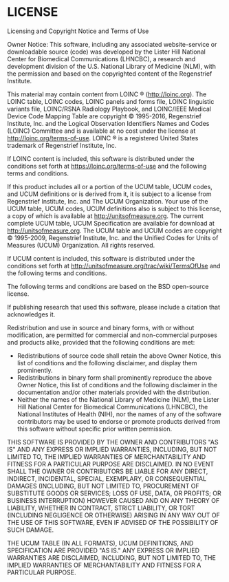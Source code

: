 # LICENSE

Licensing and Copyright Notice and Terms of Use

Owner Notice: This software, including any associated website-service or
downloadable source (code) was developed by the Lister Hill National Center
for Biomedical Communications (LHNCBC), a research and development division
of the U.S. National Library of Medicine (NLM), with the permission and based
on the copyrighted content of the Regenstrief Institute.

This material may contain content from LOINC &#174; (http://loinc.org). The
LOINC table, LOINC codes, LOINC panels and forms file, LOINC linguistic variants
file, LOINC/RSNA Radiology Playbook, and LOINC/IEEE Medical Device Code Mapping
Table are copyright &#169; 1995-2016, Regenstrief Institute, Inc. and the
Logical Observation Identifiers Names and Codes (LOINC) Committee and is
available at no cost under the license at http://loinc.org/terms-of-use.
LOINC &#174; is a registered United States trademark of Regenstrief Institute, Inc.

If LOINC content is included, this software is distributed under the conditions
set forth at https://loinc.org/terms-of-use and the following terms and conditions.

If this product includes all or a portion of the UCUM table, UCUM codes, and
UCUM definitions or is derived from it, it is subject to a license from
Regenstrief Institute, Inc. and The UCUM Organization. Your use of the UCUM table,
UCUM codes, UCUM definitions also is subject to this license, a copy of which is
available at http://unitsofmeasure.org. The current complete UCUM table, UCUM
Specification are available for download at http://unitsofmeasure.org. The UCUM
table and UCUM codes are copyright &#169; 1995-2009, Regenstrief Institute, Inc.
and the Unified Codes for Units of Measures (UCUM) Organization. All rights reserved.

If UCUM content is included, this software is distributed under the conditions
set forth at http://unitsofmeasure.org/trac/wiki/TermsOfUse and the following
terms and conditions.

The following terms and conditions are based on the BSD open-source license.

If publishing research that used this software, please include a citation that
acknowledges it.

Redistribution and use in source and binary forms, with or without modification,
are permitted for commercial and non-commercial purposes and products alike,
provided that the following conditions are met:

  * Redistributions of source code shall retain the above Owner Notice, this
  list of conditions and the following disclaimer, and display them prominently.
  * Redistributions in binary form shall prominently reproduce the above Owner
  Notice, this list of conditions and the following disclaimer in the
  documentation and/or other materials provided with the distribution.
  * Neither the names of the National Library of Medicine (NLM), the Lister
  Hill National Center for Biomedical Communications (LHNCBC), the National
  Institutes of Health (NIH), nor the names of any of the software contributors
  may be used to endorse or promote products derived from this software without
  specific prior written permission.

THIS SOFTWARE IS PROVIDED BY THE OWNER AND CONTRIBUTORS "AS IS" AND ANY EXPRESS
OR IMPLIED WARRANTIES, INCLUDING, BUT NOT LIMITED TO, THE IMPLIED WARRANTIES OF
MERCHANTABILITY AND FITNESS FOR A PARTICULAR PURPOSE ARE DISCLAIMED. IN NO EVENT
SHALL THE OWNER OR CONTRIBUTORS BE LIABLE FOR ANY DIRECT, INDIRECT, INCIDENTAL,
SPECIAL, EXEMPLARY, OR CONSEQUENTIAL DAMAGES (INCLUDING, BUT NOT LIMITED TO,
PROCUREMENT OF SUBSTITUTE GOODS OR SERVICES; LOSS OF USE, DATA, OR PROFITS; OR
BUSINESS INTERRUPTION) HOWEVER CAUSED AND ON ANY THEORY OF LIABILITY, WHETHER
IN CONTRACT, STRICT LIABILITY, OR TORT (INCLUDING NEGLIGENCE OR OTHERWISE)
ARISING IN ANY WAY OUT OF THE USE OF THIS SOFTWARE, EVEN IF ADVISED OF THE
POSSIBILITY OF SUCH DAMAGE.

THE UCUM TABLE (IN ALL FORMATS), UCUM DEFINITIONS, AND SPECIFICATION ARE
PROVIDED "AS IS." ANY EXPRESS OR IMPLIED WARRANTIES ARE DISCLAIMED, INCLUDING,
BUT NOT LIMITED TO, THE IMPLIED WARRANTIES OF MERCHANTABILITY AND FITNESS FOR A
PARTICULAR PURPOSE.

